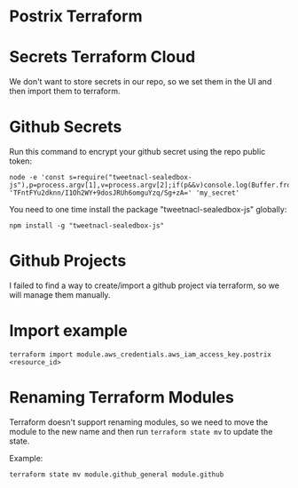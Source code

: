 # Postrix Terraform

# Secrets Terraform Cloud

We don't want to store secrets in our repo, so we set them in the UI and then import them to terraform.

# Github Secrets

Run this command to encrypt your github secret using the repo public token:

```
node -e 'const s=require("tweetnacl-sealedbox-js"),p=process.argv[1],v=process.argv[2];if(p&&v)console.log(Buffer.from(s.seal(Buffer.from(v),Buffer.from(p,"base64"))).toString("base64"));' 'TFntFYu2dknn/I1Oh2WY+9dosJRUh6omguYzq/Sg+zA=' 'my_secret'
```

You need to one time install the package "tweetnacl-sealedbox-js" globally:

```
npm install -g "tweetnacl-sealedbox-js"
```

# Github Projects

I failed to find a way to create/import a github project via terraform, so we will manage them manually.

# Import example

```
terraform import module.aws_credentials.aws_iam_access_key.postrix <resource_id>
```

# Renaming Terraform Modules

Terraform doesn't support renaming modules, so we need to move the module to the new name and then run `terraform state mv` to update the state.

Example:
```
terraform state mv module.github_general module.github
```
